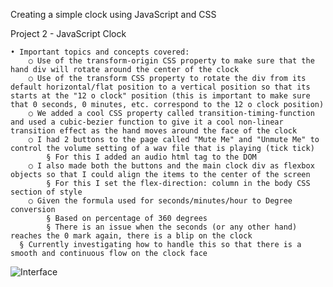 Creating a simple clock using JavaScript and CSS

Project 2 - JavaScript Clock

	• Important topics and concepts covered:
		○ Use of the transform-origin CSS property to make sure that the hand div will rotate around the center of the clock
		○ Use of the transform CSS property to rotate the div from its default horizontal/flat position to a vertical position so that its starts at the "12 o clock" position (this is important to make sure that 0 seconds, 0 minutes, etc. correspond to the 12 o clock position)
		○ We added a cool CSS property called transition-timing-function and used a cubic-bezier function to give it a cool non-linear transition effect as the hand moves around the face of the clock
		○ I had 2 buttons to the page called "Mute Me" and "Unmute Me" to control the volume setting of a wav file that is playing (tick tick)
			§ For this I added an audio html tag to the DOM
		○ I also made both the buttons and the main clock div as flexbox objects so that I could align the items to the center of the screen
			§ For this I set the flex-direction: column in the body CSS section of style
		○ Given the formula used for seconds/minutes/hour to Degree conversion
			§ Based on percentage of 360 degrees
			§ There is an issue when the seconds (or any other hand) reaches the 0 mark again, there is a blip on the clock
      § Currently investigating how to handle this so that there is a smooth and continuous flow on the clock face

![Interface](UI.PNG)
